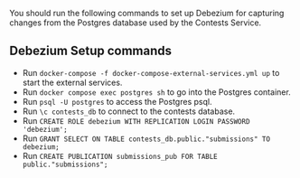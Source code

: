 You should run the following commands to set up Debezium for capturing changes from the Postgres database used by the Contests Service.

## Debezium Setup commands
- Run `docker-compose -f docker-compose-external-services.yml up` to start the external services.
- Run `docker compose exec postgres sh` to go into the Postgres container.
- Run `psql -U postgres` to access the Postgres psql.
- Run `\c contests_db` to connect to the contests database.
- Run `CREATE ROLE debezium WITH REPLICATION LOGIN PASSWORD 'debezium';`
- Run `GRANT SELECT ON TABLE contests_db.public."submissions" TO debezium;`
- Run `CREATE PUBLICATION submissions_pub FOR TABLE public."submissions";`